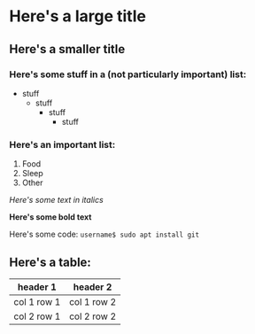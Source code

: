 # Here's a large title

## Here's a smaller title

### Here's some stuff in a (not particularly important) list:

* stuff
    * stuff
        * stuff
            * stuff
            
### Here's an important list:

1. Food
2. Sleep
3. Other

*Here's some text in italics*

**Here's some bold text**

Here's some code: `username$ sudo apt install git`

## Here's a table:

header 1 | header 2
--- | ---
col 1 row 1 | col 1 row 2
col 2 row 1 | col 2 row 2


